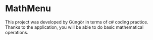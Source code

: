 # MathMenu

This project was developed by Güngör in terms of c# coding practice. Thanks to the application, you will be able to do basic mathematical operations.

